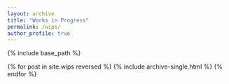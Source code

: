 ```yaml
---
layout: archive
title: "Works in Progress"
permalink: /wips/
author_profile: true
---
```


{% include base_path %}

{% for post in site.wips reversed %}
  {% include archive-single.html %}
{% endfor %}
